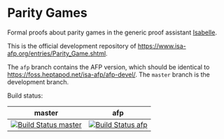 # Parity Games

Formal proofs about parity games in the generic proof assistant
[Isabelle](http://isabelle.in.tum.de/).

This is the official development repository of
<https://www.isa-afp.org/entries/Parity_Game.shtml>.

The `afp` branch contains the AFP version, which should be identical
to <https://foss.heptapod.net/isa-afp/afp-devel/>.  The `master`
branch is the development branch.

Build status:

master | afp
:---: | :---:
[![Build Status master](https://travis-ci.com/Christoph-D/ParityGame.svg?branch=master)](https://travis-ci.com/Christoph-D/ParityGame) | [![Build Status afp](https://travis-ci.com/Christoph-D/ParityGame.svg?branch=afp)](https://travis-ci.com/Christoph-D/ParityGame)
